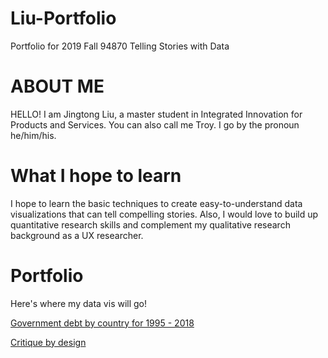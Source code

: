 # Liu-Portfolio
Portfolio for 2019 Fall 94870 Telling Stories with Data

# ABOUT ME
HELLO! I am Jingtong Liu, a master student in Integrated Innovation for Products and Services. You can also call me Troy. I go by the pronoun he/him/his.

# What I hope to learn
I hope to learn the basic techniques to create easy-to-understand data visualizations that can tell compelling stories. Also, I would love to build up quantitative research skills and complement my qualitative research background as a UX researcher.

# Portfolio
Here's where my data vis will go!

[Government debt by country for 1995 - 2018](OECD_data_vis.md)

[Critique by design](critique_by_design.md)
